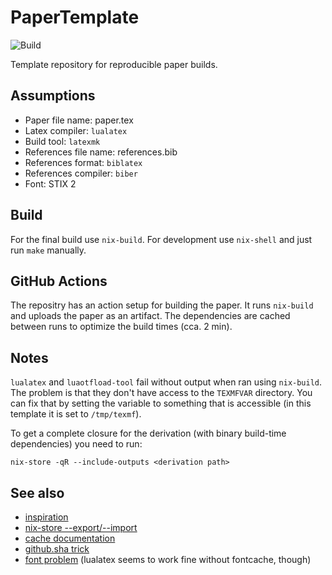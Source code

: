 # PaperTemplate
![Build](https://github.com/brokenpylons/PaperTemplate/workflows/Build/badge.svg)

Template repository for reproducible paper builds.

## Assumptions
- Paper file name: paper.tex
- Latex compiler: ```lualatex```
- Build tool: ```latexmk```
- References file name: references.bib
- References format: ```biblatex```
- References compiler: ```biber```
- Font: STIX 2

## Build
For the final build use ```nix-build```.
For development use ```nix-shell``` and just run ```make``` manually.

## GitHub Actions
The repositry has an action setup for building the paper.
It runs ```nix-build``` and uploads the paper as an artifact.
The dependencies are cached between runs to optimize the build times (cca. 2 min).

## Notes
```lualatex``` and ```luaotfload-tool``` fail without output when ran using ```nix-build```.
The problem is that they don't have access to the ```TEXMFVAR``` directory.
You can fix that by setting the variable to something that is accessible (in this template it is set to ```/tmp/texmf```).

To get a complete closure for the derivation (with binary build-time dependencies) you need to run:
```
nix-store -qR --include-outputs <derivation path>
```

## See also
- [inspiration](https://github.com/dnadales/nix-latex-template)
- [nix-store --export/--import](https://nixos.org/nix/manual/#refsec-nix-store-export)
- [cache documentation](https://help.github.com/en/actions/configuring-and-managing-workflows/caching-dependencies-to-speed-up-workflows)
- [github.sha trick](https://github.community/t5/GitHub-Actions/Understanding-Cache-Action-keys/td-p/44842)
- [font problem](https://github.com/NixOS/nixpkgs/issues/24485) (lualatex seems to work fine without fontcache, though)
